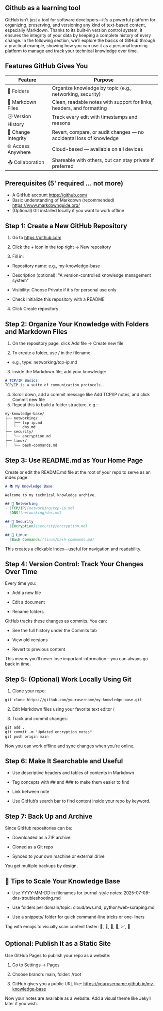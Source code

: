## Github as a learning tool ##

GitHub isn't just a tool for software developers—it's a powerful platform for organizing, preserving, and versioning any kind of text-based content, especially Markdown. Thanks to its built-in version control system, it ensures the integrity of your data by keeping a complete history of every change. In the following section, we'll explore the basics of GitHub through a practical example, showing how you can use it as a personal learning platform to manage and track your technical knowledge over time.

## Features GitHub Gives You ##
| Feature           | Purpose                                                   |
|-------------------|-----------------------------------------------------------|
| 📂 Folders        | Organize knowledge by topic (e.g., networking, security)  |
| 📝 Markdown Files | Clean, readable notes with support for links, headers, and formatting |
| 🕒 Version History| Track every edit with timestamps and reasons              |
| 🧪 Change Integrity| Revert, compare, or audit changes — no accidental loss of knowledge |
| 🌐 Access Anywhere | Cloud-based — available on all devices                     |
| 📤 Collaboration  | Shareable with others, but can stay private if preferred  |


## Prerequisites (5' required ... not more) ##
- A GitHub account https://github.com/
- Basic understanding of Markdown (recommended) https://www.markdownguide.org/
- (Optional) Git installed locally if you want to work offline

## Step 1: Create a New GitHub Repository ##
1. Go to https://github.com

2. Click the + icon in the top right → New repository

3. Fill in:

- Repository name: e.g., my-knowledge-base

- Description (optional): "A version-controlled knowledge management system"

- Visibility: Choose Private if it's for personal use only

- Check Initialize this repository with a README

4. Click Create repository

## Step 2: Organize Your Knowledge with Folders and Markdown Files ##
1. On the repository page, click Add file → Create new file

2. To create a folder, use / in the filename:

- e.g., type: networking/tcp-ip.md

3. Inside the Markdown file, add your knowledge:

```md
# TCP/IP Basics
TCP/IP is a suite of communication protocols...
```

4. Scroll down, add a commit message like Add TCP/IP notes, and click Commit new file
5. Repeat this to build a folder structure, e.g.:
```md
my-knowledge-base/
├── networking/
│   ├── tcp-ip.md
│   └── dns.md
├── security/
│   └── encryption.md
├── linux/
│   └── bash-commands.md
```

## Step 3: Use README.md as Your Home Page ##
Create or edit the README.md file at the root of your repo to serve as an index page:
```md
# 📚 My Knowledge Base

Welcome to my technical knowledge archive.

## 📡 Networking
- [TCP/IP](networking/tcp-ip.md)
- [DNS](networking/dns.md)

## 🔐 Security
- [Encryption](security/encryption.md)

## 🐧 Linux
- [Bash Commands](linux/bash-commands.md)


```
This creates a clickable index—useful for navigation and readability.

## Step 4: Version Control: Track Your Changes Over Time ##
Every time you:

- Add a new file

- Edit a document

- Rename folders

GitHub tracks these changes as commits. You can:

- See the full history under the Commits tab

- View old versions

- Revert to previous content

This means you’ll never lose important information—you can always go back in time.

## Step 5: (Optional) Work Locally Using Git ##
1. Clone your repo:
```md
git clone https://github.com/yourusername/my-knowledge-base.git
```
2. Edit Markdown files using your favorite text editor (

3. Track and commit changes:

```md
git add .
git commit -m "Updated encryption notes"
git push origin main
```

Now you can work offline and sync changes when you're online.

## Step 6: Make It Searchable and Useful ##
- Use descriptive headers and tables of contents in Markdown

- Tag concepts with ## and ### to make them easier to find

- Link between note

- Use GitHub’s search bar to find content inside your repo by keyword.

## Step 7: Back Up and Archive ##

Since GitHub repositories can be:

- Downloaded as a ZIP archive

- Cloned as a Git repo

- Synced to your own machine or external drive

You get multiple backups by design.

## 🧩 Tips to Scale Your Knowledge Base ##
- Use YYYY-MM-DD in filenames for journal-style notes: 2025-07-08-dns-troubleshooting.md

- Use folders per domain/topic: cloud/aws.md, python/web-scraping.md

- Use a snippets/ folder for quick command-line tricks or one-liners

Tag with emojis to visually scan content faster:
🔐, 🐧, 📡, 🧪, 📈, 🧠

## Optional: Publish It as a Static Site ##
Use GitHub Pages to publish your repo as a website:

1. Go to Settings → Pages

2. Choose branch: main, folder: /root

3. GitHub gives you a public URL like:
https://yourusername.github.io/my-knowledge-base

Now your notes are available as a website. Add a visual theme like Jekyll later if you wish.
  
